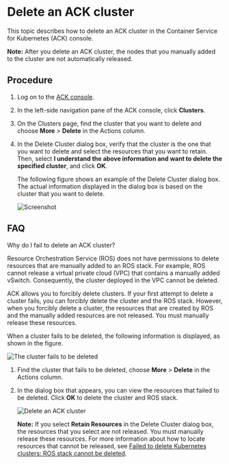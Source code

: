 # Delete an ACK cluster

This topic describes how to delete an ACK cluster in the Container Service for Kubernetes \(ACK\) console.

**Note:** After you delete an ACK cluster, the nodes that you manually added to the cluster are not automatically released.

## Procedure

1.  Log on to the [ACK console](https://cs.console.aliyun.com).

2.  In the left-side navigation pane of the ACK console, click **Clusters**.

3.  On the Clusters page, find the cluster that you want to delete and choose **More** \> **Delete** in the Actions column.

4.  In the Delete Cluster dialog box, verify that the cluster is the one that you want to delete and select the resources that you want to retain. Then, select **I understand the above information and want to delete the specified cluster**, and click **OK**.

    The following figure shows an example of the Delete Cluster dialog box. The actual information displayed in the dialog box is based on the cluster that you want to delete.

    ![Screenshot](https://static-aliyun-doc.oss-accelerate.aliyuncs.com/assets/img/en-US/0535359951/p51017.png)


## FAQ

Why do I fail to delete an ACK cluster?

Resource Orchestration Service \(ROS\) does not have permissions to delete resources that are manually added to an ROS stack. For example, ROS cannot release a virtual private cloud \(VPC\) that contains a manually added vSwitch. Consequently, the cluster deployed in the VPC cannot be deleted.

ACK allows you to forcibly delete clusters. If your first attempt to delete a cluster fails, you can forcibly delete the cluster and the ROS stack. However, when you forcibly delete a cluster, the resources that are created by ROS and the manually added resources are not released. You must manually release these resources.

When a cluster fails to be deleted, the following information is displayed, as shown in the figure.

![The cluster fails to be deleted](https://static-aliyun-doc.oss-accelerate.aliyuncs.com/assets/img/en-US/0362331261/p10861.png)

1.  Find the cluster that fails to be deleted, choose **More** \> **Delete** in the Actions column.
2.  In the dialog box that appears, you can view the resources that failed to be deleted. Click **OK** to delete the cluster and ROS stack.

    ![Delete an ACK cluster](https://static-aliyun-doc.oss-accelerate.aliyuncs.com/assets/img/en-US/1535359951/p10862.png)

    **Note:** If you select **Retain Resources** in the Delete Cluster dialog box, the resources that you select are not released. You must manually release these resources. For more information about how to locate resources that cannot be released, see [Failed to delete Kubernetes clusters: ROS stack cannot be deleted]().



